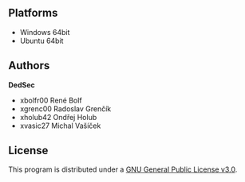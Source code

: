 Platforms
---------

- Windows 64bit
- Ubuntu 64bit

Authors
------

**DedSec**
- xbolfr00 René Bolf
- xgrenc00 Radoslav Grenčík
- xholub42 Ondřej Holub
- xvasic27 Michal Vašíček

License
-------

This program is distributed under a [GNU General Public License v3.0](LICENSE).
